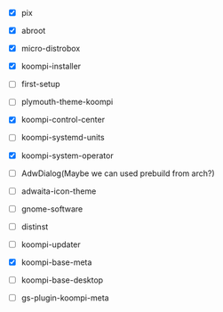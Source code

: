 - [x] pix
- [x] abroot
- [x] micro-distrobox
- [x] koompi-installer
- [ ] first-setup
- [ ] plymouth-theme-koompi
- [x] koompi-control-center
- [ ] koompi-systemd-units
- [x] koompi-system-operator
- [ ] AdwDialog(Maybe we can used prebuild from arch?)
- [ ] adwaita-icon-theme
- [ ] gnome-software
- [ ] distinst
- [ ] koompi-updater
- [x] koompi-base-meta
- [ ] koompi-base-desktop
- [ ] gs-plugin-koompi-meta


